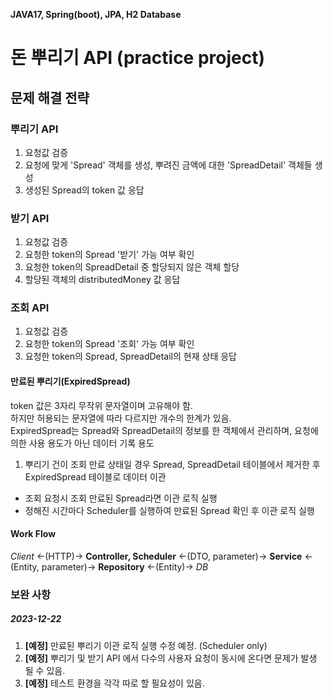 **JAVA17, Spring(boot), JPA, H2 Database**

# 돈 뿌리기 API (practice project)

## 문제 해결 전략
### 뿌리기 API
1. 요청값 검증
2. 요청에 맞게 'Spread' 객체를 생성, 뿌려진 금액에 대한 'SpreadDetail' 객체들 생성
3. 생성된 Spread의 token 값 응답

### 받기 API
1. 요청값 검증
2. 요청한 token의 Spread '받기' 가능 여부 확인
3. 요청한 token의 SpreadDetail 중 할당되지 않은 객체 할당
4. 할당된 객체의 distributedMoney 값 응답

### 조회 API
1. 요청값 검증
2. 요청한 token의 Spread '조회' 가능 여부 확인
3. 요청한 token의 Spread, SpreadDetail의 현재 상태 응답

#### 만료된 뿌리기(ExpiredSpread)
token 값은 3자리 무작위 문자열이며 고유해야 함.  
하지만 허용되는 문자열에 따라 다르지만 개수의 한계가 있음.  
ExpiredSpread는 Spread와 SpreadDetail의 정보를 한 객체에서 관리하며, 요청에 의한 사용 용도가 아닌 데이터 기록 용도
1. 뿌리기 건이 조회 만료 상태일 경우 Spread, SpreadDetail 테이블에서 제거한 후 ExpiredSpread 테이블로 데이터 이관
- 조회 요청시 조회 만료된 Spread라면 이관 로직 실행 
- 정해진 시간마다 Scheduler를 실행하여 만료된 Spread 확인 후 이관 로직 실행

#### Work Flow
*Client* <-(HTTP)-> **Controller, Scheduler** <-(DTO, parameter)-> **Service** <-(Entity, parameter)-> **Repository** <-(Entity)-> *DB*

### 보완 사항
##### 2023-12-22
1. **[예정]** 만료된 뿌리기 이관 로직 실행 수정 예정. (Scheduler only)
2. **[예정]** 뿌리기 및 받기 API 에서 다수의 사용자 요청이 동시에 온다면 문제가 발생 될 수 있음.
3. **[예정]** 테스트 환경을 각각 따로 할 필요성이 있음.
